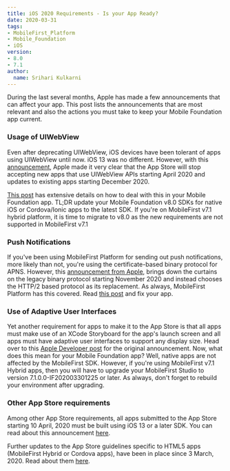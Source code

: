 ```yaml
---
title: iOS 2020 Requirements - Is your App Ready?
date: 2020-03-31
tags:
- MobileFirst_Platform
- Mobile_Foundation
- iOS
version:
- 8.0
- 7.1
author:
  name: Srihari Kulkarni
---
```


During the last several months, Apple has made a few announcements that can affect your app. This post lists the announcements that are most relevant and also the actions you must take to keep your Mobile Foundation app current.

### Usage of UIWebView
Even after deprecating UIWebView, iOS devices have been tolerant of apps using UIWebView until now. iOS 13 was no different. However, with this [announcement](https://developer.apple.com/news/?id=12232019b), Apple made it very clear that the App Store will stop accepting new apps that use UIWebView APIs starting April 2020 and updates to existing apps starting December 2020.

[This post](https://mobilefirstplatform.ibmcloud.com/blog/2020/01/27/Removal-of-UIWebview/) has extensive details on how to deal with this in your Mobile Foundation app. TL;DR update your Mobile Foundation v8.0 SDKs for native iOS or Cordova/Ionic apps to the latest SDK. If you're on MobileFirst v7.1 hybrid platform, it is time to migrate to v8.0 as the new requirements are not supported in MobileFirst v7.1

### Push Notifications
If you've been using MobileFirst Platform for sending out push notifications, more likely than not, you're using the certificate-based binary protocol for APNS. However, this [announcement from Apple](https://developer.apple.com/news/?id=11042019a), brings down the curtains on the legacy binary protocol starting November 2020 and instead chooses the HTTP/2 based protocol as its replacement.
As always, MobileFirst Platform has this covered. Read [this post](https://mobilefirstplatform.ibmcloud.com/blog/2018/12/24/HTTP2-proxy-support/) and fix your app.


### Use of Adaptive User Interfaces
Yet another requirement for apps to make it to the App Store is that all apps must make use of an XCode Storyboard for the app's launch screen and all apps must have adaptive user interfaces to support any display size. Head over to this [Apple Developer post](https://developer.apple.com/news/?id=01132020b) for the original announcement.
Now, what does this mean for your Mobile Foundation app? Well, native apps are not affected by the MobileFirst SDK. However, if you're using MobileFirst v7.1 Hybrid apps, then you will have to upgrade your MobileFirst Studio to version 7.1.0.0-IF202003301225 or later. As always, don't forget to rebuild your environment after upgrading.


### Other App Store requirements
Among other App Store requirements, all apps submitted to the App Store starting 10 April, 2020 must be built using iOS 13 or a later SDK. You can read about this announcement [here](https://developer.apple.com/news/?id=03042020b).

Further updates to the App Store guidelines specific to HTML5 apps (MobileFirst Hybrid or Cordova apps), have been in place since 3 March, 2020. Read about them [here](https://developer.apple.com/news/?id=01212020a).  

